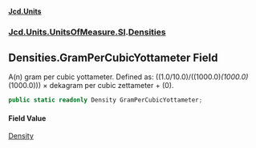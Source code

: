 #### [Jcd.Units](index.md 'index')
### [Jcd.Units.UnitsOfMeasure.SI](Jcd.Units.UnitsOfMeasure.SI.md 'Jcd.Units.UnitsOfMeasure.SI').[Densities](Densities.md 'Jcd.Units.UnitsOfMeasure.SI.Densities')

## Densities.GramPerCubicYottameter Field

A(n) gram per cubic yottameter. Defined as: ((1.0/10.0)/((1000.0)*(1000.0)*(1000.0))) × dekagram per cubic zettameter + (0).

```csharp
public static readonly Density GramPerCubicYottameter;
```

#### Field Value
[Density](Density.md 'Jcd.Units.UnitTypes.Density')